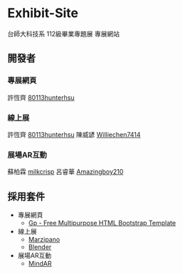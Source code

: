 # Exhibit-Site
台師大科技系 112級畢業專題展 專展網站

## 開發者
### 專展網頁
許恆齊 [80113hunterhsu](https://github.com/80113hunterhsu)
### 線上展
許恆齊 [80113hunterhsu](https://github.com/80113hunterhsu)
陳威諺 [Williechen7414](https://github.com/Williechen7414)
### 展場AR互動
蘇柏霖 [milkcrisp](https://github.com/milkcrisp)
呂睿華 [Amazingboy210](https://github.com/Amazingboy210)

## 採用套件
 - 專展網頁
     - [Gp - Free Multipurpose HTML Bootstrap Template](https://bootstrapmade.com/gp-free-multipurpose-html-bootstrap-template/)
 - 線上展
     - [Marzipano](https://www.marzipano.net/)
     - [Blender](https://www.blender.org/)
 - 展場AR互動
     - [MindAR](https://github.com/hiukim/mind-ar-js)